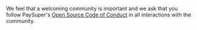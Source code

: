 We feel that a welcoming community is important and we ask that you follow PaySuper's
[Open Source Code of Conduct](https://github.com/paysuper/code-of-conduct/blob/master/README.md)
in all interactions with the community.